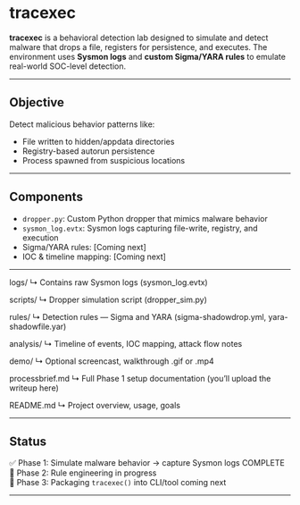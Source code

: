 # tracexec

**tracexec** is a behavioral detection lab designed to simulate and detect malware that drops a file, registers for persistence, and executes. The environment uses **Sysmon logs** and **custom Sigma/YARA rules** to emulate real-world SOC-level detection.

---

## Objective

Detect malicious behavior patterns like:
- File written to hidden/appdata directories
- Registry-based autorun persistence
- Process spawned from suspicious locations

---

## Components

- `dropper.py`: Custom Python dropper that mimics malware behavior
- `sysmon_log.evtx`: Sysmon logs capturing file-write, registry, and execution
- Sigma/YARA rules: [Coming next]
- IOC & timeline mapping: [Coming next]

---

logs/
↳ Contains raw Sysmon logs (sysmon_log.evtx)

scripts/
↳ Dropper simulation script (dropper_sim.py)

rules/
↳ Detection rules — Sigma and YARA (sigma-shadowdrop.yml, yara-shadowfile.yar)

analysis/
↳ Timeline of events, IOC mapping, attack flow notes

demo/
↳ Optional screencast, walkthrough .gif or .mp4

processbrief.md
↳ Full Phase 1 setup documentation (you’ll upload the writeup here)

README.md
↳ Project overview, usage, goals

---

## Status

✅ Phase 1: Simulate malware behavior → capture Sysmon logs COMPLETE  
🔄 Phase 2: Rule engineering in progress  
🚧 Phase 3: Packaging `tracexec()` into CLI/tool coming next

---
